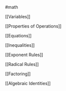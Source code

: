 #math

[[Variables]]

[[Properties of Operations]]

[[Equations]]

[[Inequalities]]

[[Exponent Rules]]

[[Radical Rules]]

[[Factoring]]

[[Algebraic Identities]]

